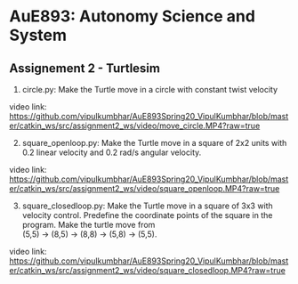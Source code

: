 # AuE893: Autonomy Science and System

## Assignement 2 - Turtlesim

1) circle.py: Make the Turtle move in a circle with constant twist velocity  
  
video link: https://github.com/vipulkumbhar/AuE893Spring20_VipulKumbhar/blob/master/catkin_ws/src/assignment2_ws/video/move_circle.MP4?raw=true
  
2) square_openloop.py: Make the Turtle move in a square of 2x2 units with 0.2 linear velocity
and 0.2 rad/s angular velocity.  

video link: https://github.com/vipulkumbhar/AuE893Spring20_VipulKumbhar/blob/master/catkin_ws/src/assignment2_ws/video/square_openloop.MP4?raw=true
  
3)  square_closedloop.py: Make the Turtle move in a square of 3x3 with velocity control. Predefine
the coordinate points of the square in the program. Make the turtle move from   
(5,5) -> (8,5) -> (8,8) -> (5,8) -> (5,5).  

video link: https://github.com/vipulkumbhar/AuE893Spring20_VipulKumbhar/blob/master/catkin_ws/src/assignment2_ws/video/square_closedloop.MP4?raw=true

